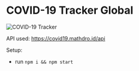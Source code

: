 
# COVID-19 Tracker Global


![COVID-19 Tracker](https://i.ibb.co/YRfyPMz/Covid-19.png)


 API used: https://covid19.mathdro.id/api

Setup:
- run ```npm i && npm start```
